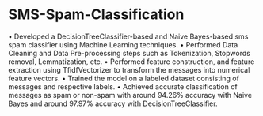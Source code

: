# SMS-Spam-Classification

• Developed a DecisionTreeClassifier-based and Naive Bayes-based sms spam classifier using Machine Learning techniques.
• Performed Data Cleaning and Data Pre-processing steps such as Tokenization, Stopwords removal, Lemmatization, etc.
• Performed feature construction, and feature extraction using TfidfVectorizer to transform the messages into numerical feature vectors.
• Trained the model on a labeled dataset consisting of messages and respective labels.
• Achieved accurate classification of messages as spam or non-spam with around 94.26% accuracy with Naive Bayes and around 97.97% accuracy with DecisionTreeClassifier.

